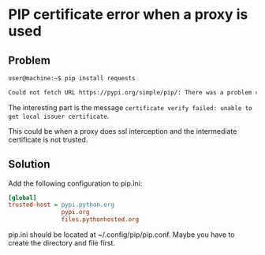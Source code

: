 

# PIP certificate error when a proxy is used

## Problem

```bash
user@machine:~$ pip install requests

Could not fetch URL https://pypi.org/simple/pip/: There was a problem confirming the ssl certificate: HTTPSConnectionPool(host='pypi.org', port=443): Max retries exceeded with url: /simple/pip/ (Caused by SSLError(SSLCertVerificationError(1, '[SSL: CERTIFICATE_VERIFY_FAILED] certificate verify failed: unable to get local issuer certificate (_ssl.c:997)'))) - skipping
```

The interesting part is the message `certificate verify failed: unable to get local issuer certificate`.

This could be when a proxy does ssl interception and the intermediate certificate is not trusted.


## Solution

Add the following configuration to pip.ini:

```ini
[global]
trusted-host = pypi.python.org
               pypi.org
               files.pythonhosted.org
```

pip.ini should be located at ~/.config/pip/pip.conf. Maybe you have to create the directory and file first.
